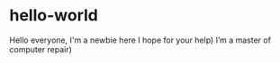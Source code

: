# hello-world
Hello everyone, I'm a newbie here I hope for your help) I’m a master of computer repair)
